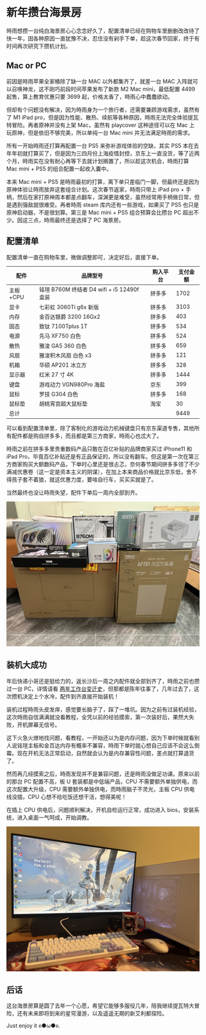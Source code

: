 # 新年攒台海景房

時雨想攒一台纯白海景房心心念念好久了，配置清单已经在购物车里删删改改待了快一年，因各种原因一直犹豫不决，忍住没有剁手下单，趁这次春节回家，终于有时间再次研究下攒机计划。

## Mac or PC

前因是時雨苹果全家桶除了缺一台 MAC 以外都集齐了，就差一台 MAC 入阵就可以召唤神龙，这不刚巧前段时间苹果发布了新款 M2 Mac mini，最低配置 4499 起售，算上教育优惠只要 3699 起，价格太香了，時雨心中蠢蠢欲动。

但却有个问题没有解决，因为時雨身为一个旅行者，还需要兼顾游戏需求，虽然有了 M1 iPad pro，但是因为性能、散热、续航等各种原因，時雨无法完全体验提瓦特冒险。再者原神并没有上架 Mac，虽然有 playcover 这种途径可以在 Mac 上玩原神，但是依旧不够完美，所以单纯一台 Mac mini 并无法满足時雨的需求。

所有一开始時雨还打算再配置一台 PS5 来弥补游戏体验的空缺，其实 PS5 本在去年年初就打算买了，但是因为三四月份上海疫情封控，京东上一直没货，等了近两个月，時雨实在没有耐心再等下去就计划搁置了，所以趁这次机会，時雨打算 Mac mini + PS5 的组合配置一起收入囊中。

本来 Mac mini + PS5 是時雨最初的打算，离下单只差临门一脚，但最终还是因为原神体验让時雨放弃这套组合计划。这次春节返家，時雨只带上 iPad pro + 手柄，然后在家打原神周本都差点翻车，深渊更是难受，虽然经常用手柄做日常，但是遇到强敌就很难受。再者時雨 steam 库内还有一些游戏，如果买了 PS5 也只是原神启动器，不是很划算。第三是 Mac mini + PS5 组合预算会比攒台 PC 超出不少。因这三点，時雨最终还是选择了 PC 海景房。

## 配置清单

配置清单一直在购物车里，微做调整即可，决定好后，直接下单。

| 配件     | 品牌型号                                   | 购入平台 | 支付金额 |
| -------- | ------------------------------------------ | -------- | -------- |
| 主板+CPU | 铭瑄 B760M 终结者 D4 wifi + i5 12490f 盒装 | 拼多多   | 1702     |
| 显卡     | 七彩虹 3060Ti g6x 新版                     | 拼多多   | 3103     |
| 内存     | 金百达银爵 3200 16Gx2                      | 拼多多   | 403      |
| 固态     | 致钛 7100Tplus 1T                          | 拼多多   | 534      |
| 电源     | 先马 XF750 白色                            | 拼多多   | 524      |
| 散热     | 雅浚 GA5 360 白色                          | 拼多多   | 659      |
| 风扇     | 雅浚积木风扇 白色 x3                       | 拼多多   | 121      |
| 机箱     | 华硕 AP201 冰立方                          | 拼多多   | 328      |
| 显示器   | 红米 27 寸 4K                              | 拼多多   | 1444     |
| 键盘     | 游戏动力 VGN980Pro 海盐                    | 京东     | 399      |
| 鼠标     | 罗技 G304 白色                             | 拼多多   | 168      |
| 鼠标垫   | 胡桃宵宫超大鼠标垫                         | 淘宝     | 30       |
| 总计     |                                            |          | 9449     |

可以看到配置清单里，除了客制化的游戏动力机械键盘只有京东渠道专售，其他所有配件都是购自拼多多，而且都是第三方商家，時雨心也忒大了。

時雨之前在拼多多里贵重数码产品只敢在百亿补贴的品牌商家买过 iPhone11 和 iPad Pro，毕竟百亿补贴还是有正品保证的，所以没有翻车。但这是第一次在第三方商家购买大额数码产品，下单时心里还是很忐忑，奈何春节期间拼多多领了不少满减优惠卷（这一定是资本主义的阴谋），在加上本来商品价格就比京东低，舍不得孩子套不着狼，就这优惠力度，要啥自行车，买买买就是了。

当然最终也没让時雨失望，配件下单后一周内全部到齐。

![配件到齐](/IMAGES/2023/新年攒台海景房/配件到齐.jpg)

## 装机大成功

年后快递小哥还是挺给力的，返长沙后一周之内配件就全部到齐了，時雨之前也攒过一台 PC，详情请看 [两年工作台变迁史](https://chanshiyu.com/#/post/95)，但那都是陈年往事了，几年过去了，这次攒机决定上个水冷，配件到齐直接开始装机！

装机过程時雨头皮发痒，感觉要长脑子了，踩了一堆坑。因为之前有过装机经验，这次時雨自信满满就没看教程，全凭以前的经验摸索，第一次装好后，果然大失败，开机屏幕无信号。

这下火急火燎地找问题，看教程，一开始还以为是内存问题，因为下单时候就看别人说铭瑄主板和金百达内存有概率不兼容，時雨下单时就心想自己应该不会这么倒霉。现在开机无法正常启动，自然就会认为是内存兼容性问题，差点就打算退货了。

然而再几经摸索之后，時雨发现并不是兼容问题，还是時雨没做足功课。原来以前的那台 PC 配置不高，板 U 套装都是中低端产品，CPU 不需要额外单独供电，而这次配置大升级，CPU 需要额外单独供电，而時雨脑子不灵光，主板 CPU 供电线没插，CPU 心想不给吃饭还想干活，想得美呢！

在插上 CPU 供电后，问题顺利解决，开机自检运行正常，成功进入 bios，安装系统，进入桌面一气呵成，开始调教。

![装机大成功](/IMAGES/2023/新年攒台海景房/装机大成功.jpg)

## 后话

这台海景房算是圆了去年一个心愿，希望它能够多服役几年，陪我继续提瓦特大冒险，还有未来即将到来的星穹漫游，以及遥遥无期的新艾利都探险。

Just enjoy it ฅ●ω●ฅ.

